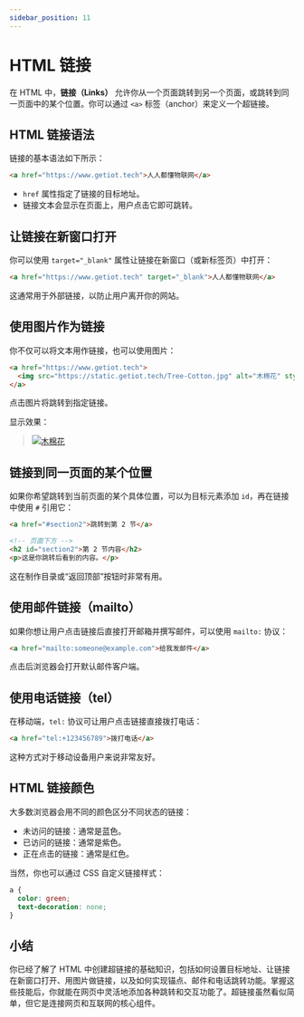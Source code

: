 ```yaml
---
sidebar_position: 11
---
```


# HTML 链接

在 HTML 中，**链接（Links）** 允许你从一个页面跳转到另一个页面，或跳转到同一页面中的某个位置。你可以通过 `<a>` 标签（anchor）来定义一个超链接。



## HTML 链接语法

链接的基本语法如下所示：

```html
<a href="https://www.getiot.tech">人人都懂物联网</a>
```

- `href` 属性指定了链接的目标地址。
- 链接文本会显示在页面上，用户点击它即可跳转。



## 让链接在新窗口打开

你可以使用 `target="_blank"` 属性让链接在新窗口（或新标签页）中打开：

```html
<a href="https://www.getiot.tech" target="_blank">人人都懂物联网</a>
```

这通常用于外部链接，以防止用户离开你的网站。



## 使用图片作为链接

你不仅可以将文本用作链接，也可以使用图片：

```html
<a href="https://www.getiot.tech">
  <img src="https://static.getiot.tech/Tree-Cotton.jpg" alt="木棉花" style="width:400px;height:auto;">
</a>
```

点击图片将跳转到指定链接。

显示效果：

> [![木棉花](https://static.getiot.tech/Tree-Cotton.jpg#center-400)](https://www.getiot.tech)



## 链接到同一页面的某个位置

如果你希望跳转到当前页面的某个具体位置，可以为目标元素添加 `id`，再在链接中使用 `#` 引用它：

```html
<a href="#section2">跳转到第 2 节</a>

<!-- 页面下方 -->
<h2 id="section2">第 2 节内容</h2>
<p>这是你跳转后看到的内容。</p>
```

这在制作目录或“返回顶部”按钮时非常有用。



## 使用邮件链接（mailto）

如果你想让用户点击链接后直接打开邮箱并撰写邮件，可以使用 `mailto:` 协议：

```html
<a href="mailto:someone@example.com">给我发邮件</a>
```

点击后浏览器会打开默认邮件客户端。



## 使用电话链接（tel）

在移动端，`tel:` 协议可让用户点击链接直接拨打电话：

```html
<a href="tel:+123456789">拨打电话</a>
```

这种方式对于移动设备用户来说非常友好。



## HTML 链接颜色

大多数浏览器会用不同的颜色区分不同状态的链接：

- 未访问的链接：通常是蓝色。
- 已访问的链接：通常是紫色。
- 正在点击的链接：通常是红色。

当然，你也可以通过 CSS 自定义链接样式：

```css
a {
  color: green;
  text-decoration: none;
}
```



## 小结

你已经了解了 HTML 中创建超链接的基础知识，包括如何设置目标地址、让链接在新窗口打开、用图片做链接，以及如何实现锚点、邮件和电话跳转功能。掌握这些技能后，你就能在网页中灵活地添加各种跳转和交互功能了。超链接虽然看似简单，但它是连接网页和互联网的核心组件。
